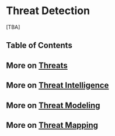 # Threat Detection
[TBA]

## Table of Contents

## More on [Threats](https://github.com/paulveillard/cybersecurity-threats)
## More on [Threat Intelligence](https://github.com/paulveillard/cybersecurity-threat-intelligence)
## More on [Threat Modeling](https://github.com/paulveillard/cybersecurity-threat-modeling)
## More on [Threat Mapping](https://github.com/paulveillard/cybersecurity-threat-map)
